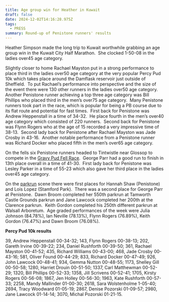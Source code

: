 ```yaml
---
title: Age group win for Heather in Kuwait
draft: false
date: 2024-12-02T14:16:28.975Z
tags:
  - PRESS
summary: Round-up of Penistone runners' results
---
```

Heather Simpson made the long trip to Kuwait worthwhile grabbing an age group win in the Kuwait City Half Marathon.  She clocked 1-50-08 in the ladies over45 age category.

Slightly closer to home Rachael Mayston put in a strong performance to place third in the ladies over50 age category at the very popular Percy Pud 10k which takes place around the Damflask reservoir just outside of Sheffield.  To put Rachael’s performance into perspective and the size of the event there were 130 other runners in the ladies over50 age category.  Another Penistone runner achieving a top three age category was Bill Phillips who placed third in the men’s over75 age category.  Many Penistone runners took part in the race, which is popular for being a PB course due to its flat route and potential for fast times.  First back for Penistone was Andrew Heppenstall in a time of 34-32.  He place fourth in the men’s over40 age category which consisted of 220 runners.  Second back for Penistone was Flynn Rogers who at the age of 15 recorded a very impressive time of 38-13.  Second lady back for Penistone after Rachael Mayston was Jade Crosby in 43-16.  Another notable performance from a Penistone runner was Richard Docker who placed fifth in the men’s over65 age category.

On the fells six Penistone runners headed to Tintwistle near Glossop to compete in the [Gravy Pud Fell Race](https://results.pfrac.co.uk/fell-league-2024/bill-fox-gravy-pud).  George Parr had a good run to finish in 13th place overall in a time of 41-30.  First lady back for Penistone was Lesley Parker in a time of 55-23 which also gave her third place in the ladies over45 age category.

On the [parkrun](https://results.pfrac.co.uk/parkrun-2024/2024-11-30) scene there were first places for Hannah Shaw (Penistone) and Lois Lopez (Stamford Park).  There was a second place for George Parr at Penistone.  Dawn Broom completed her 550th parkrun at Tamworth Castle Grounds parkrun and Jane Lawcock completed her 200th at the Clarence parkrun.  Keith Gordon completed his 250th different parkrun at Walsall Arboretum.  Age graded performances of the week were Julia Johnson (84.78%), Ian Neville (78.13%), Flynn Rogers (76.89%), Keith Gordon (76.47%) and Dawn Broom (76.08%).

**Percy Pud 10k results**

39, Andrew Heppenstall 00-34-32; 143, Flynn Rogers 00-38-13; 202, Gareth Irvine 00-39-22; 234, Daniel Rushforth 00-39-50; 361, Rachael Mayston 00-41-52; 435, Richard Williams 00-43-00; 468, Jade Crosby 00-43-16; 581, Oliver Found 00-44-29; 833, Richard Docker 00-47-49; 926, John Lawcock 00-48-41; 934, Gemma Nutton 00-48-55; 1173, Shelley Gill 00-50-58; 1280, Harriet Drouin 00-51-50; 1337, Carl Matthewman 00-52-29; 1320, Bill Phillips 00-52-33; 1358, Jill Scrivens 00-52-41; 1705, Kirsty Rogers 00-56-08; 1867, Jen Holley 00-56-30; 1963, Kate Rushforth 00-57-33; 2258, Mandy Mallinder 01-00-30; 2618, Sara Wolstenholme 1-05-40; 2694, Tracy Woodward 01-05-19; 2867, Denise Pozorski 01-09-57; 2980, Jane Lawcock 01-14-14; 3070, Michal Pozorski 01-21-15.